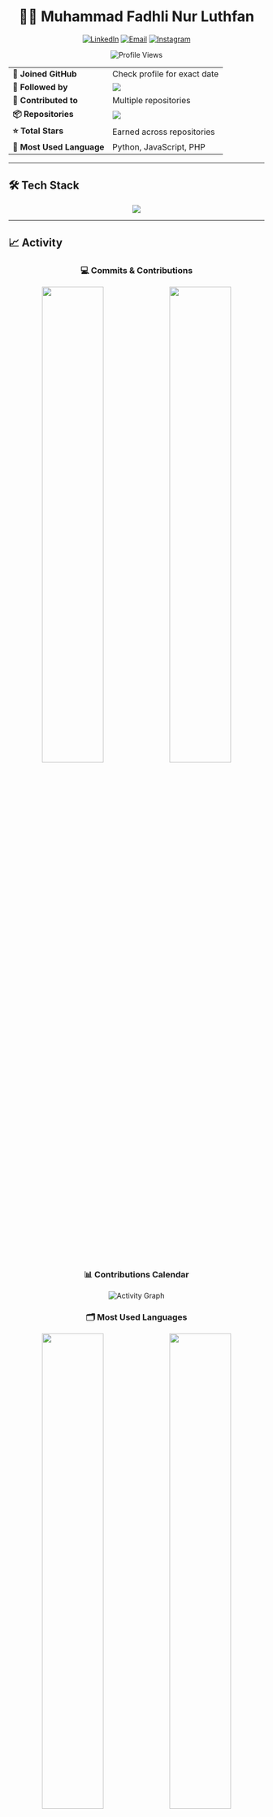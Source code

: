<div align="center">

# 👨‍💻 Muhammad Fadhli Nur Luthfan

[![LinkedIn](https://img.shields.io/badge/LinkedIn-%230077B5.svg?style=for-the-badge&logo=linkedin&logoColor=white)](https://linkedin.com/in/muhmdfadhli)
[![Email](https://img.shields.io/badge/Email-D14836?style=for-the-badge&logo=gmail&logoColor=white)](mailto:m.lutfan99@gmail.com)
[![Instagram](https://img.shields.io/badge/Instagram-%23E4405F.svg?style=for-the-badge&logo=Instagram&logoColor=white)](https://www.instagram.com/luthfan.zip/)

![Profile Views](https://komarev.com/ghpvc/?username=luthfan1234&label=Profile%20Views&color=blueviolet&style=for-the-badge)

</div>

<table align="center">
  <tr>
    <td><b>📅 Joined GitHub</b></td>
    <td>Check profile for exact date</td>
  </tr>
  <tr>
    <td><b>👥 Followed by</b></td>
    <td><img src="https://img.shields.io/github/followers/luthfan1234?style=social" /></td>
  </tr>
  <tr>
    <td><b>🔨 Contributed to</b></td>
    <td>Multiple repositories</td>
  </tr>
  <tr>
    <td><b>📦 Repositories</b></td>
    <td><img src="https://img.shields.io/badge/dynamic/json?logo=github&label=Public%20Repos&query=%24.public_repos&url=https%3A%2F%2Fapi.github.com%2Fusers%2Fluthfan1234" /></td>
  </tr>
  <tr>
    <td><b>⭐ Total Stars</b></td>
    <td>Earned across repositories</td>
  </tr>
  <tr>
    <td><b>📝 Most Used Language</b></td>
    <td>Python, JavaScript, PHP</td>
  </tr>
</table>

---

## 🛠️ Tech Stack

<p align="center">
  <img src="https://skillicons.dev/icons?i=python,js,php,ts,go,html,css,tailwind,react,nextjs,vue,nuxt,nodejs,laravel,flask,pytorch,tensorflow,opencv,arduino,raspberrypi,docker,git,linux,postman&perline=12" />
</p>

---

## 📈 Activity

<div align="center">

### 💻 Commits & Contributions

<img width="49%" src="https://github-readme-stats.vercel.app/api?username=luthfan1234&show_icons=true&theme=tokyonight&hide_border=true&count_private=true&include_all_commits=true" />
<img width="49%" src="https://github-readme-streak-stats.herokuapp.com/?user=luthfan1234&theme=tokyonight&hide_border=true" />

### 📊 Contributions Calendar

![Activity Graph](https://github-readme-activity-graph.vercel.app/graph?username=luthfan1234&theme=tokyo-night&hide_border=true&area=true)

### 🗂️ Most Used Languages

<img width="49%" src="https://github-readme-stats.vercel.app/api/top-langs/?username=luthfan1234&layout=compact&theme=tokyonight&hide_border=true&langs_count=8" />
<img width="49%" src="https://github-profile-summary-cards.vercel.app/api/cards/repos-per-language?username=luthfan1234&theme=tokyonight" />

</div>

---

## 🏆 Featured Projects

<table>
<tr>
<td width="50%">

### 🤖 Smart Glass for Visually Impaired
Real-time object detection with audio feedback
- **Stack:** YOLOv8, ESP32-CAM, Edge Impulse
- **Features:** GPS, voice alerts, obstacle detection

</td>
<td width="50%">

### 🩺 SIESCOPE - Ear Disease Detection
AI-powered medical diagnosis system
- **Stack:** PyTorch, YOLOv8, OpenCV
- **Features:** Hybrid dataset, custom augmentation

</td>
</tr>
<tr>
<td width="50%">

### 🎪 VOC 2024 Official Website
Event management platform
- **Stack:** Laravel, React, Tailwind CSS
- **Scale:** Thousands of visitors

</td>
<td width="50%">

### 📸 Photox - Multilingual Photobooth
Smart booking system with sleek UI
- **Stack:** Next.js, Tailwind, Laravel API
- **Features:** Multi-language support

</td>
</tr>
</table>

---

## 📫 Recent Activity

<details>
<summary><b>📌 Show Recent Commits</b></summary>

<!--START_SECTION:activity-->
<!--END_SECTION:activity-->

</details>

---

<div align="center">

### 💬 Let's Connect!

**Open for collaboration on AI, Full-Stack Development & IoT projects**

📧 [m.lutfan99@gmail.com](mailto:m.lutfan99@gmail.com) • 🔗 [LinkedIn](https://linkedin.com/in/muhmdfadhli)

---

*"Code is like humor. When you have to explain it, it's bad."* – Cory House

**⭐️ From [luthfan1234](https://github.com/luthfan1234)**

</div>
